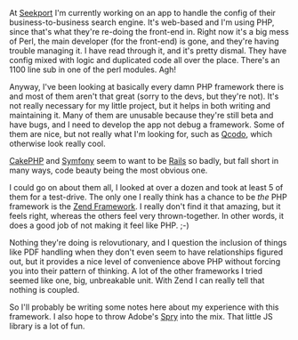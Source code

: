 At <a href="http://www.seekport.co.uk/">Seekport</a> I'm currently working on an app to handle
the config of their business-to-business search engine. It's web-based and I'm using PHP, since
that's what they're re-doing the front-end in. Right now it's a big mess of Perl, the main
developer (for the front-end) is gone, and they're having trouble managing it. I have read
through it, and it's pretty dismal. They have config mixed with logic and duplicated code all
over the place. There's an 1100 line sub in one of the perl modules. Agh!

Anyway, I've been looking at basically every damn PHP framework there is and most of them
aren't that great (sorry to the devs, but they're not). It's not really necessary for my little
project, but it helps in both writing and maintaining it. Many of them are unusable because
they're still beta and have bugs, and I need to develop the app not debug a framework. Some of
them are nice, but not really what I'm looking for, such as <a
href="http://www.qcodo.com/">Qcodo</a>, which otherwise look really cool.

<a href="http://cakephp.org/">CakePHP</a> and <a
href="http://www.symfony-project.com/">Symfony</a> seem to want to be <a
href="http://www.rubyonrails.org/">Rails</a> so badly, but fall short in many ways, code beauty
being the most obvious one.

I could go on about them all, I looked at over a dozen and took at least 5 of them for a
test-drive. The only one I really think has a chance to be <em>the</em> PHP framework is the <a
href="http://framework.zend.com/">Zend Framework</a>. I really don't find it that amazing, but
it feels right, whereas the others feel very thrown-together. In other words, it does a good
job of not making it feel like PHP. ;-)

Nothing they're doing is relovutionary, and I question the inclusion of things like PDF
handling when they don't even seem to have relationships figured out, but it provides a nice
level of convenience above PHP without forcing you into their pattern of thinking. A lot of the
other frameworks I tried seemed like one, big, unbreakable unit. With Zend I can really tell
that nothing is coupled.

So I'll probably be writing some notes here about my experience with this framework. I also
hope to throw Adobe's <a href="http://labs.adobe.com/technologies/spry/">Spry</a> into the mix.
That little JS library is a lot of fun.
